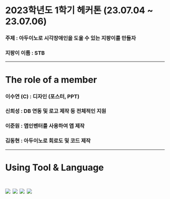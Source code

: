 # 2023학년도 1학기 헤커톤 (23.07.04 ~ 23.07.06)
### 주제 : 아두이노로 시각장애인을 도울 수 있는 지팡이를 만들자
### 지팡이 이름 : STB

---

# The role of a member
### 이수연 (C) : 디자인 (포스터, PPT)
### 신희성 : DB 연동 및 로고 제작 등 전체적인 지원
### 이준원 : 앱인벤터를 사용하여 앱 제작
### 김동현 : 아두이노로 회로도 및 코드 제작

---

# Using Tool & Language
# <img src="https://img.shields.io/badge/C-1414A0?style=flat-square&logo=c&logoColor=white"/> <img src="https://img.shields.io/badge/C++-00599C?style=flat-square&logo=cplusplus&logoColor=white"/> <img src="https://img.shields.io/badge/Figma-F24E1E?style=flat-square&logo=figma&logoColor=white"/>   <img src="https://img.shields.io/badge/App inventor-83B81A?style=flat-square&logo=&logoColor=white"/>
